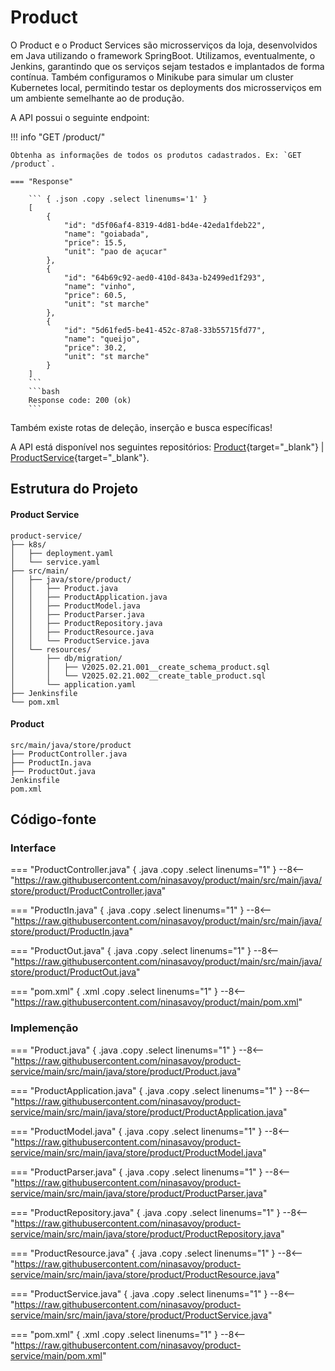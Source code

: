 # Product

O Product e o Product Services são microsserviços da loja, desenvolvidos em Java utilizando o framework SpringBoot. Utilizamos, eventualmente, o Jenkins, garantindo que os serviços sejam testados e implantados de forma contínua. Também configuramos o Minikube para simular um cluster Kubernetes local, permitindo testar os deployments dos microsserviços em um ambiente semelhante ao de produção.

A API possui o seguinte endpoint:

!!! info "GET /product/"

    Obtenha as informações de todos os produtos cadastrados. Ex: `GET /product`.

    === "Response"

        ``` { .json .copy .select linenums='1' }
        [
            {
                "id": "d5f06af4-8319-4d81-bd4e-42eda1fdeb22",
                "name": "goiabada",
                "price": 15.5,
                "unit": "pao de açucar"
            },
            {
                "id": "64b69c92-aed0-410d-843a-b2499ed1f293",
                "name": "vinho",
                "price": 60.5,
                "unit": "st marche"
            },
            {
                "id": "5d61fed5-be41-452c-87a8-33b55715fd77",
                "name": "queijo",
                "price": 30.2,
                "unit": "st marche"
            }
        ]
        ```
        ```bash
        Response code: 200 (ok)
        ```
        
Também existe rotas de deleção, inserção e busca específicas!

A API está disponível nos seguintes repositórios: [Product](https://github.com/ninasavoy/product){target="_blank"} | [ProductService](https://github.com/ninasavoy/product-service){target="_blank"}.

## Estrutura do Projeto

#### Product Service

```
product-service/
├── k8s/
│   ├── deployment.yaml
│   └── service.yaml
├── src/main/
│   ├── java/store/product/
│   │   ├── Product.java
│   │   ├── ProductApplication.java
│   │   ├── ProductModel.java
│   │   ├── ProductParser.java
│   │   ├── ProductRepository.java
│   │   ├── ProductResource.java
│   │   └── ProductService.java
│   └── resources/
│       ├── db/migration/
│       │   ├── V2025.02.21.001__create_schema_product.sql
│       │   └── V2025.02.21.002__create_table_product.sql
│       └── application.yaml
├── Jenkinsfile
└── pom.xml

```

#### Product

```
src/main/java/store/product
├── ProductController.java
├── ProductIn.java
├── ProductOut.java
Jenkinsfile
pom.xml
```

## Código-fonte

### Interface

=== "ProductController.java" { .java .copy .select linenums="1" } --8<-- "https://raw.githubusercontent.com/ninasavoy/product/main/src/main/java/store/product/ProductController.java"

=== "ProductIn.java" { .java .copy .select linenums="1" } --8<-- "https://raw.githubusercontent.com/ninasavoy/product/main/src/main/java/store/product/ProductIn.java"    

=== "ProductOut.java" { .java .copy .select linenums="1" } --8<-- "https://raw.githubusercontent.com/ninasavoy/product/main/src/main/java/store/product/ProductOut.java"

=== "pom.xml" { .xml .copy .select linenums="1" } --8<-- "https://raw.githubusercontent.com/ninasavoy/product/main/pom.xml"

### Implemenção

=== "Product.java" { .java .copy .select linenums="1" } --8<-- "https://raw.githubusercontent.com/ninasavoy/product-service/main/src/main/java/store/product/Product.java"

=== "ProductApplication.java" { .java .copy .select linenums="1" } --8<-- "https://raw.githubusercontent.com/ninasavoy/product-service/main/src/main/java/store/product/ProductApplication.java"    

=== "ProductModel.java" { .java .copy .select linenums="1" } --8<-- "https://raw.githubusercontent.com/ninasavoy/product-service/main/src/main/java/store/product/ProductModel.java"

=== "ProductParser.java" { .java .copy .select linenums="1" } --8<-- "https://raw.githubusercontent.com/ninasavoy/product-service/main/src/main/java/store/product/ProductParser.java"

=== "ProductRepository.java" { .java .copy .select linenums="1" } --8<-- "https://raw.githubusercontent.com/ninasavoy/product-service/main/src/main/java/store/product/ProductRepository.java"

=== "ProductResource.java" { .java .copy .select linenums="1" } --8<-- "https://raw.githubusercontent.com/ninasavoy/product-service/main/src/main/java/store/product/ProductResource.java"

=== "ProductService.java" { .java .copy .select linenums="1" } --8<-- "https://raw.githubusercontent.com/ninasavoy/product-service/main/src/main/java/store/product/ProductService.java"

=== "pom.xml" { .xml .copy .select linenums="1" } --8<-- "https://raw.githubusercontent.com/ninasavoy/product-service/main/pom.xml"